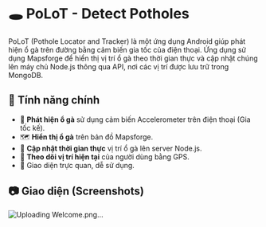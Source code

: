 # 🕳️ PoLoT - Detect Potholes

PoLoT (Pothole Locator and Tracker) là một ứng dụng Android giúp phát hiện ổ gà trên đường bằng cảm biến gia tốc của điện thoại. Ứng dụng sử dụng Mapsforge để hiển thị vị trí ổ gà theo thời gian thực và cập nhật chúng lên máy chủ Node.js thông qua API, nơi các vị trí được lưu trữ trong MongoDB.

## 🚀 Tính năng chính

- 📡 **Phát hiện ổ gà** sử dụng cảm biến Accelerometer trên điện thoại (Gia tốc kế).
- 🗺️ **Hiển thị ổ gà** trên bản đồ Mapsforge.
- 🔁 **Cập nhật thời gian thực** vị trí ổ gà lên server Node.js.
- 🧭 **Theo dõi vị trí hiện tại** của người dùng bằng GPS.
- 🧩 Giao diện trực quan, dễ sử dụng.

## 📷 Giao diện (Screenshots)
![Uploading Welcome.png…]()
